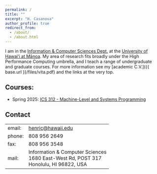 ```yaml
---
permalink: /
title: ""
excerpt: "H. Casanova"
author_profile: true
redirect_from: 
  - /about/
  - /about.html
---
```



I am in the [Information & Computer Sciences
Dept.](http://www.ics.hawaii.edu) at the [University of Hawai&#699;i at
M&#257;noa](https://manoa.hawaii.edu).   My area of research fits broadly
under the High Performance Computing umbrella, and I teach a range of
undergraduate and graduate courses.  For more information see my [academic
C.V.]({{ base.url }}/files/vita.pdf) and the links at the very top.

## Courses: 
 
  - Spring 2025: [ICS 312 - Machine-Level and Systems Programming](https://courses.ics.hawaii.edu/ics312_spring2025/)

## Contact

<table style="width:auto">
<tr><td>email: </td><td><a href="mailto:henric@hawaii.edu">henric@hawaii.edu</a></td></tr>
<tr><td>phone: </td><td>808 956 2649</td></tr>
<tr><td>fax: </td><td>808 956 3548</td></tr>
<tr><td>mail: </td><td>Information & Computer Sciences<br>
                       1680 East-West Rd, POST 317<br>
                       Honolulu, HI 96822, USA
            </td></tr>
</table>


